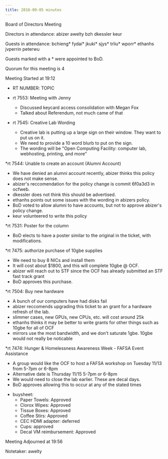 ```yaml
---
title: 2018-09-05 minutes
---
```

Board of Directors Meeting

Directors in attendance:
abizer
awelty
bzh
dkessler
keur

Guests in attendance:
bchieng*
fydai*
jkuki*
sjys*
trliu*
wporr*
ethanhs
jvperrin
peterwu

Guests marked with a * were appointed to BoD.

Quorum for this meeting is 4

Meeting Started at 19:12

* RT NUMBER: TOPIC

* rt 7553: Meeting with Jenny
  - Discussed keycard access consolidation with Megan Fox
  - Talked about Referendum, not much came of that

* rt 7545: Creative Lab Wording
  - Creative lab is putting up a large sign on their window. They want to put us on it.
  - We need to provide a 10 word blurb to put on the sign.
  - The wording will be "Open Computing Facility: computer lab, webhosting, printing, and more"

*rt 7544: Unable to create an account (Alumni Account)
  - We have denied an alumni account recently, abizer thinks this policy does not make sense.
  - abizer's reccomendation for the policy change is commit 6f0a3d3 in ocfweb.
  - dkessler does not think this should be advertised.
  - ethanhs points out some issues with the wording in abizers policy.
  - BoD voted to allow alumni to have accounts, but not to approve abizer's policy change.
   - keur volunteered to write this policy

*rt 7531: Poster for the column
  - BoD elects to have a poster similar to the original in the ticket, with modifications.

*rt 7475: authorize purchase of 10gbe supplies
  - We need to buy 8 NICs and install them
  - It will cost about $1800, and this will complete 10gbe @ OCF.
  - abizer will reach out to STF since the OCF has already submitted an STF fast track grant
  - BoD approves this purchase.

*rt 7504: Buy new hardware
  - A bunch of our computers have had disks fail
  - abizer reccomends upgrading this ticket to an grant for a hardware refresh of the lab.
   - slimmer cases, new GPUs, new CPUs, etc. will cost around 25k
  - ethanhs thinks it may be better to write grants for other things such as 10gbe for all of OCF
   - mirrors use the most bandwidth, and we don't saturate 1gbe. 10gbe would not really be noticable

*rt 7474: Hunger & Homelessness Awareness Week - FAFSA Event Assistance
  - A group would like the OCF to host a FAFSA workshop on Tuesday 11/13 from 5-7pm or 6-8pm
   - Alternative date is Thursday 11/15 5-7pm or 6-8pm
  - We would need to close the lab earlier. These are decal days. 
  - BoD approves allowing this to occur at any of the stated times

* buysheet:
  - Paper Towels: Approved
  - Clorox Wipes: Approved
  - Tissue Boxes: Approved
  - Coffee Stirs: Approved
  - CEC HDMI adapter: deferred
  - Cups: approved
  - Decal VM reimbursement: Approved

Meeting Adjourned at 19:56

Notetaker: awelty
